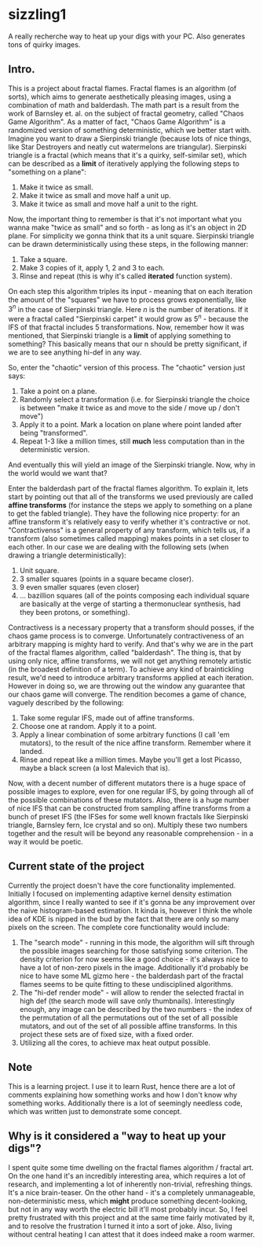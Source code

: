 # sizzling1
A really recherche way to heat up your digs with your PC. Also generates tons of quirky images.

## Intro.
This is a project about fractal flames. Fractal flames is an algorithm (of sorts), which aims to generate aesthetically pleasing images, using a combination of math and balderdash. 
The math part is a result from the work of Barnsley et. al. on the subject of fractal geometry, called "Chaos Game Algorithm". As a matter of fact, "Chaos Game Algorithm" is a randomized version of something deterministic, which we better start with. Imagine you want to draw a Sierpinski triangle (because lots of nice things, like Star Destroyers and neatly cut watermelons are triangular). Sierpinski triangle is a fractal (which means that it's a quirky, self-similar set), which can be described as a **limit** of iteratively applying the following steps to "something on a plane":

1. Make it twice as small.
2. Make it twice as small and move half a unit up.
3. Make it twice as small and move half a unit to the right.

Now, the important thing to remember is that it's not important what you wanna make "twice as small" and so forth - as long as it's an object in 2D plane. For simplicity we gonna think that its a unit square. Sierpinski triangle can be drawn deterministically using these steps, in the following manner:
1. Take a square.
2. Make 3 copies of it, apply 1, 2 and 3 to each.
3. Rinse and repeat (this is why it's called **iterated** function system).

On each step this algorithm triples its input - meaning that on each iteration the amount of the "squares" we have to process grows exponentially, like $3^n$ in the case of Sierpinski triangle. Here $n$ is the number of iterations. If it were a fractal called "Sierpinski carpet" it would grow as $5^n$ - because the IFS of that fractal includes 5 transformations. Now, remember how it was mentioned, that Sierpinski triangle is a **limit** of applying something to something? This basically means that our n should be pretty significant, if we are to see anything hi-def in any way.

So, enter the "chaotic" version of this process. The "chaotic" version just says:
1. Take a point on a plane.
2. Randomly select a transformation (i.e. for Sierpinski triangle the choice is between "make it twice as and move to the side / move up / don't move")
3. Apply it to a point. Mark a location on plane where point landed after being "transformed".
4. Repeat 1-3 like a million times, still **much** less computation than in the deterministic version.

And eventually this will yield an image of the Sierpinski triangle. Now, why in the world would we want that?


Enter the balderdash part of the fractal flames algorithm. To explain it, lets start by pointing out that all of the transforms we used previously are called **affine transforms** (for instance the steps we apply to something on a plane to get the fabled triangle). They have the following nice property: for an affine transform it's relatively easy to verify whether it's contractive or not. "Contractivenss" is a general property of any transform, which tells us, if a transform (also sometimes called mapping) makes points in a set closer to each other. In our case we are dealing with the following sets (when drawing a triangle deterministically):
1. Unit square.
2. 3 smaller squares (points in a square became closer).
3. 9 even smaller squares (even closer)
4. ... bazillion squares (all of the points composing each individual square are basically at the verge of starting a thermonuclear synthesis, had they been protons, or something).

Contractivess is a necessary property that a transform should posses, if the chaos game process is to converge. Unfortunately contractiveness of an arbitrary mapping is mighty hard to verify. And that's why we are in the part of the fractal flames algorithm, called "balderdash". The thing is, that by using only nice, affine transforms, we will not get anything remotely artistic (in the broadest definition of a term). To achieve any kind of braintickling result, we'd need to introduce arbitrary transforms applied at each iteration. However in doing so, we are throwing out the window any guarantee that our chaos game will converge. The rendition becomes a game of chance, vaguely described by the following:
1. Take some regular IFS, made out of affine transforms.
2. Choose one at random. Apply it to a point.
3. Apply a linear combination of some arbitrary functions (I call 'em mutators), to the result of the nice affine transform. Remember where it landed.
4. Rinse and repeat like a million times. Maybe you'll get a lost Picasso, maybe a black screen (a lost Malevich that is).

Now, with a decent number of different mutators there is a huge space of possible images to explore, even for one regular IFS, by going through all of the possible combinations of these mutators. Also, there is a huge number of nice IFS that can be constructed from sampling affine transforms from a bunch of preset IFS (the IFSes for some well known fractals like Sierpinski triangle, Barnsley fern, Ice crystal and so on). Multiply these two numbers together and the result will be beyond any reasonable comprehension - in a way it would be poetic.

## Current state of the project
Currently the project doesn't have the core functionality implemented. Initially I focused on implementing adaptive kernel density estimation algorithm, since I really wanted to see if it's gonna be any improvement over the  naive histogram-based estimation. It kinda is, however I think the whole idea of KDE is nipped in the bud by the fact that there are only so many pixels on the screen.
The complete core functionality would include:
1. The "search mode" - running in this mode, the algorithm will sift through the possible images searching for those satisfying some criterion. The density criterion for now seems like a good choice - it's always nice to have a lot of non-zero pixels in the image. Additionally it'd probably be nice to have some ML gizmo here - the balderdash part of the fractal flames seems to be quite fitting to these undisciplined algorithms. 
2. The "hi-def render mode" - will allow to render the selected fractal in high def (the search mode will save only thumbnails). Interestingly enough, any image can be described by the two numbers - the index of the permutation of all the permutations out of the set of all possible mutators, and out of the set of all possible affine transforms. In this project these sets are of fixed size, with a fixed order.
3. Utilizing all the cores, to achieve max heat output possible.

## Note
This is a learning project. I use it to learn Rust, hence there are a lot of comments explaining how something works and how I don't know why something works. Additionally there is a lot of seemingly needless code, which was written just to demonstrate some concept.

## Why is it considered a "way to heat up your digs"?
I spent quite some time dwelling on the fractal flames algorithm / fractal art. On the one hand it's an incredibly interesting area, which requires a lot of research, and implementing a lot of inherently non-trivial, refreshing things. It's a nice brain-teaser. On the other hand - it's a completely unmanageable, non-deterministic mess, which **might** produce something decent-looking, but not in any way worth the electric bill it'll most probably incur. So, I feel pretty frustrated with this project and at the same time fairly motivated by it, and to resolve the frustration I turned it into a sort of joke. Also, living without central heating I can attest that it does indeed make a room warmer.